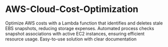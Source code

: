 # AWS-Cloud-Cost-Optimization
Optimize AWS costs with a Lambda function that identifies and deletes stale EBS snapshots, reducing storage expenses. Automated process checks snapshot associations with active EC2 instances, ensuring efficient resource usage. Easy-to-use solution with clear documentation
